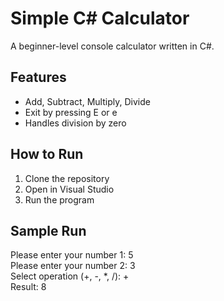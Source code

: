 # Simple C# Calculator

A beginner-level console calculator written in C#.

## Features
- Add, Subtract, Multiply, Divide
- Exit by pressing E or e
- Handles division by zero

## How to Run
1. Clone the repository
2. Open in Visual Studio
3. Run the program

## Sample Run
Please enter your number 1: 5  
Please enter your number 2: 3  
Select operation (+, -, *, /): +  
Result: 8
